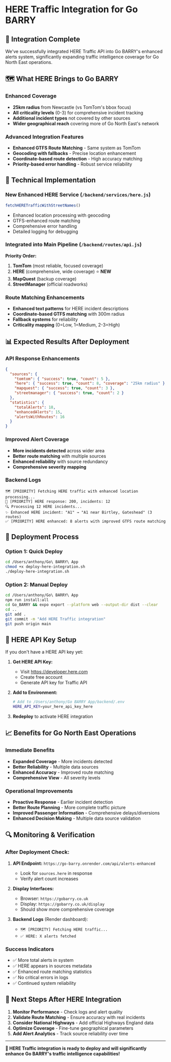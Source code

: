 # HERE Traffic Integration for Go BARRY

## 🎯 **Integration Complete**

We've successfully integrated HERE Traffic API into Go BARRY's enhanced alerts system, significantly expanding traffic intelligence coverage for Go North East operations.

## 🗺️ **What HERE Brings to Go BARRY**

### **Enhanced Coverage**
- **25km radius** from Newcastle (vs TomTom's bbox focus)
- **All criticality levels** (0-3) for comprehensive incident tracking
- **Additional incident types** not covered by other sources
- **Wider geographical reach** covering more of Go North East's network

### **Advanced Integration Features**
- **Enhanced GTFS Route Matching** - Same system as TomTom
- **Geocoding with fallbacks** - Precise location enhancement
- **Coordinate-based route detection** - High accuracy matching
- **Priority-based error handling** - Robust service reliability

## 🔧 **Technical Implementation**

### **New Enhanced HERE Service** (`/backend/services/here.js`)
```javascript
fetchHERETrafficWithStreetNames()
```
- Enhanced location processing with geocoding
- GTFS-enhanced route matching
- Comprehensive error handling
- Detailed logging for debugging

### **Integrated into Main Pipeline** (`/backend/routes/api.js`)
**Priority Order:**
1. **TomTom** (most reliable, focused coverage)
2. **HERE** (comprehensive, wide coverage) ⭐ **NEW**
3. **MapQuest** (backup coverage)
4. **StreetManager** (official roadworks)

### **Route Matching Enhancements**
- **Enhanced text patterns** for HERE incident descriptions
- **Coordinate-based GTFS matching** with 300m radius
- **Fallback systems** for reliability
- **Criticality mapping** (0=Low, 1=Medium, 2-3=High)

## 📊 **Expected Results After Deployment**

### **API Response Enhancements**
```json
{
  "sources": {
    "tomtom": { "success": true, "count": 5 },
    "here": { "success": true, "count": 8, "coverage": "25km radius" },
    "mapquest": { "success": true, "count": 3 },
    "streetmanager": { "success": true, "count": 2 }
  },
  "statistics": {
    "totalAlerts": 18,
    "enhancedAlerts": 15,
    "alertsWithRoutes": 16
  }
}
```

### **Improved Alert Coverage**
- **More incidents detected** across wider area
- **Better route matching** with multiple sources
- **Enhanced reliability** with source redundancy
- **Comprehensive severity mapping**

### **Backend Logs**
```
🗺️ [PRIORITY] Fetching HERE traffic with enhanced location processing...
📡 [PRIORITY] HERE response: 200, incidents: 12
🔍 Processing 12 HERE incidents...
✨ Enhanced HERE incident: "A1" → "A1 near Birtley, Gateshead" (3 routes)
✅ [PRIORITY] HERE enhanced: 8 alerts with improved GTFS route matching
```

## 🚀 **Deployment Process**

### **Option 1: Quick Deploy**
```bash
cd /Users/anthony/Go\ BARRY\ App
chmod +x deploy-here-integration.sh
./deploy-here-integration.sh
```

### **Option 2: Manual Deploy**
```bash
cd /Users/anthony/Go\ BARRY\ App
npm run install:all
cd Go_BARRY && expo export --platform web --output-dir dist --clear
cd ..
git add .
git commit -m "Add HERE Traffic integration"
git push origin main
```

## 🔑 **HERE API Key Setup**

If you don't have a HERE API key yet:

1. **Get HERE API Key:**
   - Visit https://developer.here.com
   - Create free account
   - Generate API key for Traffic API

2. **Add to Environment:**
   ```bash
   # Add to /Users/anthony/Go BARRY App/backend/.env
   HERE_API_KEY=your_here_api_key_here
   ```

3. **Redeploy** to activate HERE integration

## 📈 **Benefits for Go North East Operations**

### **Immediate Benefits**
- **Expanded Coverage** - More incidents detected
- **Better Reliability** - Multiple data sources
- **Enhanced Accuracy** - Improved route matching
- **Comprehensive View** - All severity levels

### **Operational Improvements**
- **Proactive Response** - Earlier incident detection
- **Better Route Planning** - More complete traffic picture
- **Improved Passenger Information** - Comprehensive delays/diversions
- **Enhanced Decision Making** - Multiple data source validation

## 🔍 **Monitoring & Verification**

### **After Deployment Check:**
1. **API Endpoint:** `https://go-barry.onrender.com/api/alerts-enhanced`
   - Look for `sources.here` in response
   - Verify alert count increases

2. **Display Interfaces:**
   - Browser: `https://gobarry.co.uk`
   - Display: `https://gobarry.co.uk/display`
   - Should show more comprehensive coverage

3. **Backend Logs** (Render dashboard):
   - `🗺️ [PRIORITY] Fetching HERE traffic...`
   - `✅ HERE: X alerts fetched`

### **Success Indicators**
- ✅ More total alerts in system
- ✅ HERE appears in sources metadata
- ✅ Enhanced route matching statistics
- ✅ No critical errors in logs
- ✅ Continued system reliability

## 🎯 **Next Steps After HERE Integration**

1. **Monitor Performance** - Check logs and alert quality
2. **Validate Route Matching** - Ensure accuracy with real incidents
3. **Consider National Highways** - Add official Highways England data
4. **Optimize Coverage** - Fine-tune geographical parameters
5. **Add Alert Analytics** - Track source reliability over time

---

**🎉 HERE Traffic integration is ready to deploy and will significantly enhance Go BARRY's traffic intelligence capabilities!**
